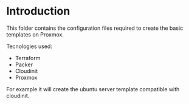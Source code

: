 # Introduction

This folder contains the configuration files required to create the basic templates on Proxmox.

Tecnologies used:
- Terraform
- Packer
- Cloudinit
- Proxmox

For example it will create the ubuntu server template compatible with cloudinit.
